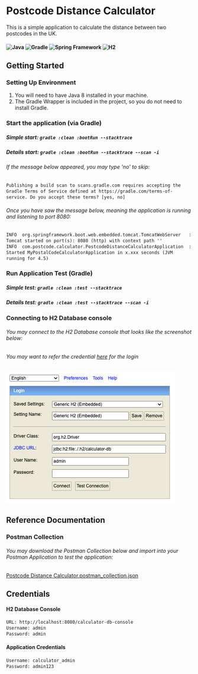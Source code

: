 # Postcode Distance Calculator
This is a simple application to calculate the distance between two postcodes in the UK.

#### ![Java](https://img.shields.io/badge/Java-8-red)  ![Gradle](https://img.shields.io/badge/Gradle-7.5.5-lightgrey) ![Spring Framework](https://img.shields.io/badge/Spring_Framework-2.7.18-darkgreen) ![H2](https://img.shields.io/badge/Database-H2-blue)

## Getting Started
### Setting Up Environment
1. You will need to have Java 8 installed in your machine.
2. The Gradle Wrapper is included in the project, so you do not need to install Gradle.

### Start the application (via Gradle)
##### Simple start: ``` gradle :clean :bootRun --stacktrace ```
##### Details start: ``` gradle :clean :bootRun --stacktrace --scan -i ```

###### If the message below appeared, you may type 'no' to skip:
    Publishing a build scan to scans.gradle.com requires accepting the Gradle Terms of Service defined at https://gradle.com/terms-of-service. Do you accept these terms? [yes, no]

###### Once you have saw the message below, meaning the application is running and listening to port 8080:
    INFO  org.springframework.boot.web.embedded.tomcat.TomcatWebServer   : Tomcat started on port(s): 8080 (http) with context path ''
    INFO  com.postcode.calculator.PostcodeDistanceCalculatorApplication  : Started MyPostalCodeCalculatorApplication in x.xxx seconds (JVM running for 4.5)

### Run Application Test (Gradle)
##### Simple test: ``` gradle :clean :test --stacktrace ```
##### Details test: ``` gradle :clean :test --stacktrace --scan -i ```

### Connecting to H2 Database console
###### You may connect to the H2 Database console that looks like the screenshot below:
###### You may want to refer the credential [here](#H2-Database-Console) for the login
![H2 Console](_assets%2Fh2-console.png)

## Reference Documentation
### Postman Collection
###### You may download the Postman Collection below and import into your Postman Application to test the application:
[Postcode Distance Calculator.postman_collection.json](_assets%2FGeographical.postman_collection.json)

## Credentials
#### H2 Database Console
    URL: http://localhost:8080/calculator-db-console
    Username: admin
    Password: admin

#### Application Credentials
    Username: calculator_admin
    Password: admin123
